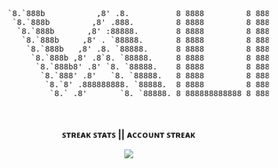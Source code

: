 

<pre align="center">
                                                                                                           
    `8.`888b           ,8' .8.          8 8888         8 8888888888   8 888888888o.    8 8888 8 8888888888   
     `8.`888b         ,8' .888.         8 8888         8 8888         8 8888    `88.   8 8888 8 8888         
      `8.`888b       ,8' :88888.        8 8888         8 8888         8 8888     `88   8 8888 8 8888         
       `8.`888b     ,8' . `88888.       8 8888         8 8888         8 8888     ,88   8 8888 8 8888         
        `8.`888b   ,8' .8. `88888.      8 8888         8 888888888888 8 8888.   ,88'   8 8888 8 888888888888 
         `8.`888b ,8' .8`8. `88888.     8 8888         8 8888         8 888888888P'    8 8888 8 8888         
          `8.`888b8' .8' `8. `88888.    8 8888         8 8888         8 8888`8b        8 8888 8 8888         
           `8.`888' .8'   `8. `88888.   8 8888         8 8888         8 8888 `8b.      8 8888 8 8888         
            `8.`8' .888888888. `88888.  8 8888         8 8888         8 8888   `8b.    8 8888 8 8888         
             `8.` .8'       `8. `88888. 8 888888888888 8 888888888888 8 8888     `88.  8 8888 8 888888888888 
  

</pre>

<!-- Streak stats -->
<h3 align="center">
    <p> ꜱᴛʀᴇᴀᴋ ꜱᴛᴀᴛꜱ || ᴀᴄᴄᴏᴜɴᴛ ꜱᴛʀᴇᴀᴋ </p> 
    <img align="center" src="https://streak-stats.demolab.com?user=V2Valerie&theme=dark-smoky&hide_border=true&border_radius=0&card_width=800" />
    <p>
</h3>
